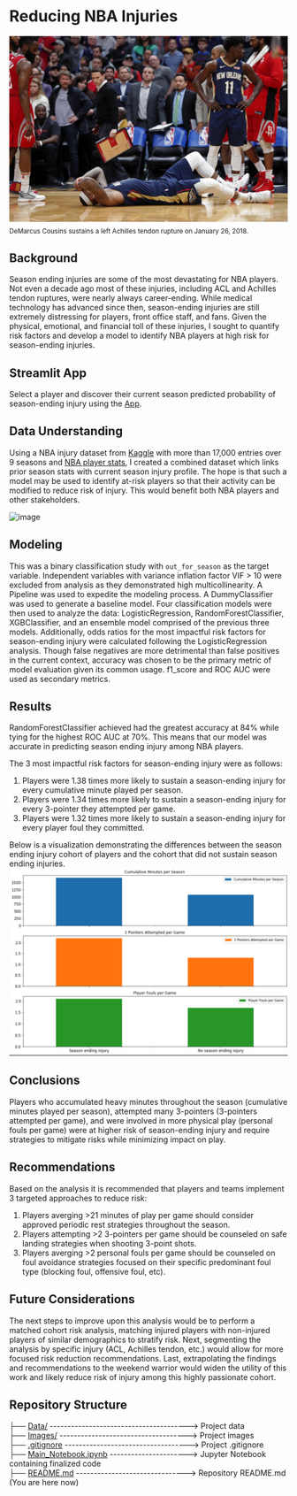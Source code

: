 # Reducing NBA Injuries
![image](https://github.com/RH3421/Reducing_NBA_Injuries/blob/main/Images/DC_Achilles.jpeg)
<sub>DeMarcus Cousins sustains a left Achilles tendon rupture on January 26, 2018.</sub>

## Background
Season ending injuries are some of the most devastating for NBA players. Not even a decade ago most of these injuries, including ACL and Achilles tendon ruptures, were nearly always career-ending. While medical technology has advanced since then, season-ending injuries are still extremely distressing for players, front office staff, and fans. Given the physical, emotional, and financial toll of these injuries, I sought to quantify risk factors and develop a model to identify NBA players at high risk for season-ending injuries. 

## Streamlit App
Select a player and discover their current season predicted probability of season-ending injury using the [App](https://nba-injury-predictor.streamlit.app/). 

## Data Understanding
Using a NBA injury dataset from [Kaggle](https://www.kaggle.com/datasets/ghopkins/nba-injuries-2010-2018) with more than 17,000 entries over 9 seasons and [NBA player stats](https://www.nba.com/stats/players/traditional/?sort=PLAYER_NAME&dir=-1&Season=2009-10&SeasonType=Regular%20Season), I created a combined dataset which links prior season stats with current season injury profile. The hope is that such a model may be used to identify at-risk players so that their activity can be modified to reduce risk of injury. This would benefit both NBA players and other stakeholders.

![image](https://github.com/RH3421/NBA_RTP/blob/main/Images/Incidence_injury.png)

## Modeling
This was a binary classification study with ```out_for_season``` as the target variable. Independent variables with variance inflation factor VIF > 10 were excluded from analysis as they demonstrated high multicollinearity. A Pipeline was used to expedite the modeling process. A DummyClassifier was used to generate a baseline model. Four classification models were then used to analyze the data: LogisticRegression, RandomForestClassifier, XGBClassifier, and an ensemble model comprised of the previous three models. Additionally, odds ratios for the most impactful risk factors for season-ending injury were calculated following the LogisticRegression analysis. Though false negatives are more detrimental than false positives in the current context, accuracy was chosen to be the primary metric of model evaluation given its common usage. f1_score and ROC AUC were used as secondary metrics.

## Results
RandomForestClassifier achieved had the greatest accuracy at 84% while tying for the highest ROC AUC at 70%. This means that our model was accurate in predicting season ending injury among NBA players.

The 3 most impactful risk factors for season-ending injury were as follows:

1. Players were 1.38 times more likely to sustain a season-ending injury for every cumulative minute played per season.
2. Players were 1.34 times more likely to sustain a season-ending injury for every 3-pointer they attempted per game.
3. Players were 1.32 times more likely to sustain a season-ending injury for every player foul they committed.

Below is a visualization demonstrating the differences between the season ending injury cohort of players and the cohort that did not sustain season ending injuries. 
![image](https://github.com/RH3421/Reducing_NBA_Injuries/blob/main/Images/Median_risk_factors.png)


## Conclusions 
Players who accumulated heavy minutes throughout the season (cumulative minutes played per season), attempted many 3-pointers (3-pointers attempted per game), and were involved in more physical play (personal fouls per game) were at higher risk of season-ending injury and require strategies to mitigate risks while minimizing impact on play.

## Recommendations

Based on the analysis it is recommended that players and teams implement 3 targeted approaches to reduce risk:

1. Players averging >21 minutes of play per game should consider approved periodic rest strategies throughout the season.
2. Players attempting >2 3-pointers per game should be counseled on safe landing strategies when shooting 3-point shots.
3. Players averging >2 personal fouls per game should be counseled on foul avoidance strategies focused on their specific predominant foul type (blocking foul, offensive foul, etc).

## Future Considerations
The next steps to improve upon this analysis would be to perform a matched cohort risk analysis, matching injured players with non-injured players of similar demographics to stratify risk. Next, segmenting the analysis by specific injury (ACL, Achilles tendon, etc.) would allow for more focused risk reduction recommendations. Last, extrapolating the findings and recommendations to the weekend warrior would widen the utility of this work and likely reduce risk of injury among this highly passionate cohort.

## Repository Structure
├── [Data/](https://github.com/RH3421/NBA_RTP/tree/main/Data) ---------------------------------------> Project data</br>
├── [Images/](https://github.com/RH3421/NBA_RTP/tree/main/Images) ------------------------------------> Project images</br>
├── [.gitignore](https://github.com/RH3421/NBA_RTP/blob/main/.gitignore) -----------------------------------> Project .gitignore</br>
├── [Main_Notebook.ipynb](https://github.com/RH3421/NBA_RTP/blob/main/Main_Notebook.ipynb) ----------------------> Jupyter Notebook containing finalized code</br>
├── [README.md](https://github.com/RH3421/NBA_RTP/edit/main/README.md) -------------------------------> Repository README.md (You are here now)
